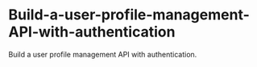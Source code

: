 # Build-a-user-profile-management-API-with-authentication
Build a user profile management API with authentication.
